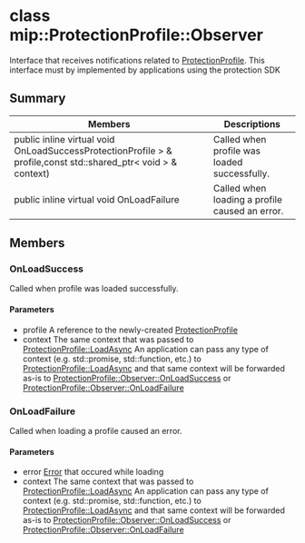 # class mip::ProtectionProfile::Observer 
Interface that receives notifications related to [ProtectionProfile](#classmip_1_1_protection_profile).
This interface must by implemented by applications using the protection SDK
## Summary
 Members                        | Descriptions                                
--------------------------------|---------------------------------------------
public inline virtual void OnLoadSuccessProtectionProfile > & profile,const std::shared_ptr< void > & context) | Called when profile was loaded successfully.
public inline virtual void OnLoadFailure | Called when loading a profile caused an error.
## Members
### OnLoadSuccess
Called when profile was loaded successfully.
#### Parameters
* profile A reference to the newly-created [ProtectionProfile](#classmip_1_1_protection_profile)
* context The same context that was passed to [ProtectionProfile::LoadAsync](#classmip_1_1_protection_profile_1aeb141706dc10935931841fdb82d11031)
An application can pass any type of context (e.g. std::promise, std::function, etc.) to [ProtectionProfile::LoadAsync](#classmip_1_1_protection_profile_1aeb141706dc10935931841fdb82d11031) and that same context will be forwarded as-is to [ProtectionProfile::Observer::OnLoadSuccess](#classmip_1_1_protection_profile_1_1_observer_1a31e73965ffb0bd152b3954b013faa773) or [ProtectionProfile::Observer::OnLoadFailure](#classmip_1_1_protection_profile_1_1_observer_1acdad73bb6a2dcc93295e0e16e422f291)
### OnLoadFailure
Called when loading a profile caused an error.
#### Parameters
* error [Error](#classmip_1_1_error) that occured while loading 
* context The same context that was passed to [ProtectionProfile::LoadAsync](#classmip_1_1_protection_profile_1aeb141706dc10935931841fdb82d11031)
An application can pass any type of context (e.g. std::promise, std::function, etc.) to [ProtectionProfile::LoadAsync](#classmip_1_1_protection_profile_1aeb141706dc10935931841fdb82d11031) and that same context will be forwarded as-is to [ProtectionProfile::Observer::OnLoadSuccess](#classmip_1_1_protection_profile_1_1_observer_1a31e73965ffb0bd152b3954b013faa773) or [ProtectionProfile::Observer::OnLoadFailure](#classmip_1_1_protection_profile_1_1_observer_1acdad73bb6a2dcc93295e0e16e422f291)